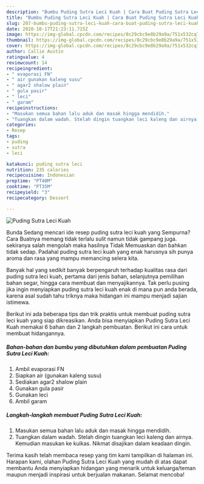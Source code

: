 ```yaml
---
description: "Bumbu Puding Sutra Leci Kuah | Cara Buat Puding Sutra Leci Kuah Yang Mudah Dan Praktis"
title: "Bumbu Puding Sutra Leci Kuah | Cara Buat Puding Sutra Leci Kuah Yang Mudah Dan Praktis"
slug: 207-bumbu-puding-sutra-leci-kuah-cara-buat-puding-sutra-leci-kuah-yang-mudah-dan-praktis
date: 2020-10-17T21:23:11.715Z
image: https://img-global.cpcdn.com/recipes/8c29cbc9e8b29a9a/751x532cq70/puding-sutra-leci-kuah-foto-resep-utama.jpg
thumbnail: https://img-global.cpcdn.com/recipes/8c29cbc9e8b29a9a/751x532cq70/puding-sutra-leci-kuah-foto-resep-utama.jpg
cover: https://img-global.cpcdn.com/recipes/8c29cbc9e8b29a9a/751x532cq70/puding-sutra-leci-kuah-foto-resep-utama.jpg
author: Callie Austin
ratingvalue: 4
reviewcount: 14
recipeingredient:
- " evaporasi FN"
- " air gunakan kaleng susu"
- " agar2 shalow plain"
- " gula pasir"
- " leci"
- " garam"
recipeinstructions:
- "Masukan semua bahan lalu aduk dan masak hingga mendidih."
- "Tuangkan dalam wadah. Stelah dingin tuangkan leci kaleng dan airnya. Kemudian masukan ke kulkas. Nikmat disajikan dalam keadaan dingin."
categories:
- Resep
tags:
- puding
- sutra
- leci

katakunci: puding sutra leci 
nutrition: 235 calories
recipecuisine: Indonesian
preptime: "PT40M"
cooktime: "PT35M"
recipeyield: "3"
recipecategory: Dessert

---
```



![Puding Sutra Leci Kuah](https://img-global.cpcdn.com/recipes/8c29cbc9e8b29a9a/751x532cq70/puding-sutra-leci-kuah-foto-resep-utama.jpg)

Bunda Sedang mencari ide resep puding sutra leci kuah yang Sempurna? Cara Buatnya memang tidak terlalu sulit namun tidak gampang juga. sekiranya salah mengolah maka hasilnya Tidak Memuaskan dan bahkan tidak sedap. Padahal puding sutra leci kuah yang enak harusnya sih punya aroma dan rasa yang mampu memancing selera kita.

Banyak hal yang sedikit banyak berpengaruh terhadap kualitas rasa dari puding sutra leci kuah, pertama dari jenis bahan, selanjutnya pemilihan bahan segar, hingga cara membuat dan menyajikannya. Tak perlu pusing jika ingin menyiapkan puding sutra leci kuah enak di mana pun anda berada, karena asal sudah tahu triknya maka hidangan ini mampu menjadi sajian istimewa.




Berikut ini ada beberapa tips dan trik praktis untuk membuat puding sutra leci kuah yang siap dikreasikan. Anda bisa menyiapkan Puding Sutra Leci Kuah memakai 6 bahan dan 2 langkah pembuatan. Berikut ini cara untuk membuat hidangannya.

<!--inarticleads1-->

##### Bahan-bahan dan bumbu yang dibutuhkan dalam pembuatan Puding Sutra Leci Kuah:

1. Ambil  evaporasi FN
1. Siapkan  air (gunakan kaleng susu)
1. Sediakan  agar2 shalow plain
1. Gunakan  gula pasir
1. Gunakan  leci
1. Ambil  garam




<!--inarticleads2-->

##### Langkah-langkah membuat Puding Sutra Leci Kuah:

1. Masukan semua bahan lalu aduk dan masak hingga mendidih.
1. Tuangkan dalam wadah. Stelah dingin tuangkan leci kaleng dan airnya. Kemudian masukan ke kulkas. Nikmat disajikan dalam keadaan dingin.




Terima kasih telah membaca resep yang tim kami tampilkan di halaman ini. Harapan kami, olahan Puding Sutra Leci Kuah yang mudah di atas dapat membantu Anda menyiapkan hidangan yang menarik untuk keluarga/teman maupun menjadi inspirasi untuk berjualan makanan. Selamat mencoba!

